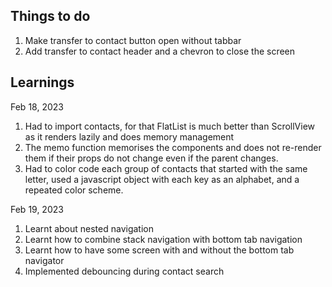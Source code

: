 ## Things to do

1. Make transfer to contact button open without tabbar
2. Add transfer to contact header and a chevron to close the screen

## Learnings

Feb 18, 2023

1. Had to import contacts, for that FlatList is much better than ScrollView as it renders lazily and does memory management
2. The memo function memorises the components and does not re-render them if their props do not change even if the parent changes.
3. Had to color code each group of contacts that started with the same letter, used a javascript object with each key as an alphabet, and a repeated color scheme.

Feb 19, 2023

1. Learnt about nested navigation
2. Learnt how to combine stack navigation with bottom tab navigation
3. Learnt how to have some screen with and without the bottom tab navigator
4. Implemented debouncing during contact search
